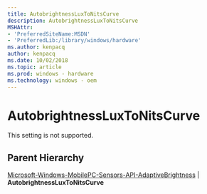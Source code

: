 ```yaml
---
title: AutobrightnessLuxToNitsCurve
description: AutobrightnessLuxToNitsCurve
MSHAttr:
- 'PreferredSiteName:MSDN'
- 'PreferredLib:/library/windows/hardware'
ms.author: kenpacq
author: kenpacq
ms.date: 10/02/2018
ms.topic: article
ms.prod: windows - hardware
ms.technology: windows - oem
---
```


# AutobrightnessLuxToNitsCurve

This setting is not supported. 

## Parent Hierarchy

[Microsoft-Windows-MobilePC-Sensors-API-AdaptiveBrightness](microsoft-windows-mobilepc-sensors-api-adaptivebrightness.md) | **AutobrightnessLuxToNitsCurve**

